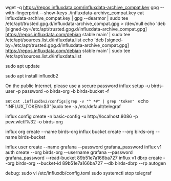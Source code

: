 wget -q https://repos.influxdata.com/influxdata-archive_compat.key
gpg --with-fingerprint --show-keys ./influxdata-archive_compat.key
cat influxdata-archive_compat.key | gpg --dearmor | sudo tee /etc/apt/trusted.gpg.d/influxdata-archive_compat.gpg > /dev/null
echo 'deb [signed-by=/etc/apt/trusted.gpg.d/influxdata-archive_compat.gpg] https://repos.influxdata.com/debian stable main' | sudo tee /etc/apt/sources.list.d/influxdata.list
echo 'deb [signed-by=/etc/apt/trusted.gpg.d/influxdata-archive_compat.gpg] https://repos.influxdata.com/debian stable main' | sudo tee /etc/apt/sources.list.d/influxdata.list

sudo apt update

sudo apt install influxdb2

On the public Internet, please use a secure password 
influx setup -u birds-user -p password -o birds-org -b birds-bucket -f 

set `cat .influxdbv2/configs|grep -v "^ *#" | grep "token" `
echo "INFLUX_TOKEN=$3"|sudo tee -a /etc/default/telegraf

influx config create -n basic-config -u http://localhost:8086  -p pew:wlctf%32 -o birds-org


influx org create --name birds-org
influx bucket create --org birds-org --name birds-bucket





influx user create --name grafana --password grafana_password
influx v1 auth create --org birds-org --username grafana --password grafana_password --read-bucket 89b51e7a166ba727
influx v1 dbrp create --org birds-org --bucket-id 89b51e7a166ba727 --db birds-dbrp --rp autogen



debug:
sudo vi /etc/influxdb/config.toml
sudo systemctl stop telegraf
